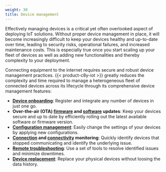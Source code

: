 ```yaml
---
weight: 30
title: Device management
---
```


Effectively managing devices is a critical yet often overlooked aspect of deploying IoT solutions. Without proper device management in place, it will become increasingly difficult to keep your devices healthy and up-to-date over time, leading to security risks, operational failures, and increased maintenance costs. This is especially true once you start scaling up your fleet of devices as well as adding new functionalities and thereby complexity to your deployment.

Connecting equipment to the internet requires secure and robust device management practices. {{< product-c8y-iot >}} greatly reduces the complexity and time required to manage a heterogeneous fleet of connected devices across its lifecycle through its comprehensive device management features:

- **[Device onboarding](/device-management-application/registering-devices/)**: Register and integrate any number of devices in just one go.
- **Over-the-air (OTA) [firmware](/device-management-application/managing-device-data/#managing-firmware) and [software](/device-management-application/managing-device-data/#managing-software) updates**: Keep your devices secure and up to date by efficiently rolling out the latest available software or firmware version.
- **[Configuration management](/device-management-application/managing-device-data/#managing-configurations)**: Easily change the settings of your devices by applying new configurations.
- **[Connection](/device-management-application/monitoring-and-controlling-devices/#connection-monitoring) and [connectivity](/device-management-application/connectivity/) monitoring**: Quickly identify devices that stopped communicating and identify the underlying issue.
- **[Remote troubleshooting](/cloud-remote-access/cra-general-aspects/)**: Use a set of tools to resolve identified issues and minimize downtimes.
- **[Device replacement](/device-management-application/viewing-all-devices/#to-replace-a-device)**: Replace your physical devices without loosing the data history.